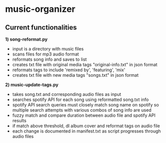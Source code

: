 # music-organizer

## Current functionalities

**1) song-reformat.py**
- input is a directory with music files
- scans files for mp3 audio format
- reformats song info and saves to list
- creates txt file with original media tags "original-info.txt" in json format
- reformats tags to include 'remixed by', 'featuring', 'mix'
- creates txt file with new media tags "songs.txt" in json format

**2) music-update-tags.py**
- takes song.txt and corresponding audio files as input
- searches spotify API for each song using reformatted song.txt info
- spotify API search queries must closely match song name on spotify so multiple search attempts with various combos of song info are used
- fuzzy match and compare duration between audio file and spotify API results
- if match above threshold, dl album cover and reformat tags on audio file
- each change is documented in manifest.txt as script progresses through audio files
